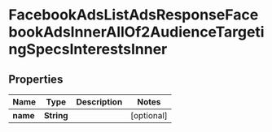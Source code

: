 

# FacebookAdsListAdsResponseFacebookAdsInnerAllOf2AudienceTargetingSpecsInterestsInner


## Properties

| Name | Type | Description | Notes |
|------------ | ------------- | ------------- | -------------|
|**name** | **String** |  |  [optional] |



